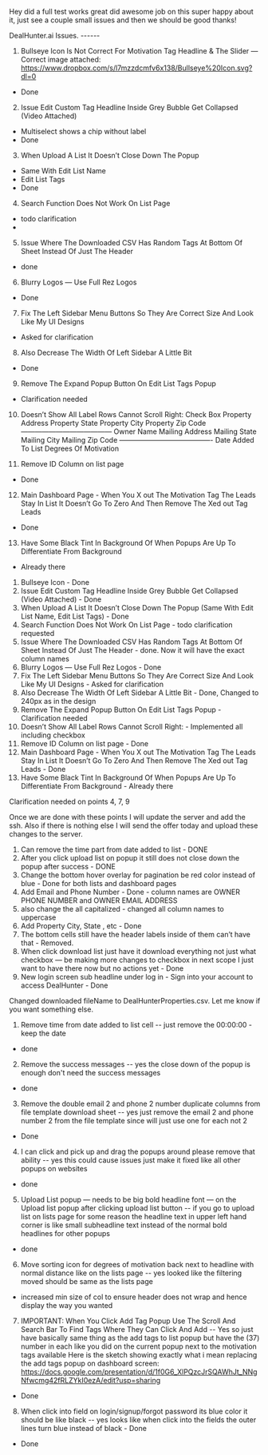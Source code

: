 Hey did a full test works great did awesome job on this super happy about it, just see a couple small issues and then we should be good thanks!


DealHunter.ai Issues. ------

1. Bullseye Icon Is Not Correct For Motivation Tag Headline & The Slider — Correct image attached: https://www.dropbox.com/s/l7mzzdcmfv6x138/Bullseye%20Icon.svg?dl=0
 - Done
2. Issue Edit Custom Tag Headline Inside Grey Bubble Get Collapsed (Video Attached)
 - Multiselect shows a chip without label
 - Done

3. When Upload A List It Doesn’t Close Down The Popup
 - Same With Edit List Name
 - Edit List Tags
 - Done

4. Search Function Does Not Work On List Page
 - todo clarification
 - 
5. Issue Where The Downloaded CSV Has Random Tags At Bottom Of Sheet Instead Of Just The Header
 - done

6. Blurry Logos — Use Full Rez Logos
 - Done

7. Fix The Left Sidebar Menu Buttons So They Are Correct Size And Look Like My UI Designs
 - Asked for clarification

8. Also Decrease The Width Of Left Sidebar A Little Bit
 - Done

9. Remove The Expand Popup Button On Edit List Tags Popup
 - Clarification needed

10. Doesn’t Show All Label Rows Cannot Scroll Right:
Check Box
Property Address
Property State
Property City
Property Zip Code
—————————————
Owner Name
Mailing Address
Mailing State
Mailing City
Mailing Zip Code
—————————————-
Date Added To List
Degrees Of Motivation


11. Remove ID Column on list page
 - Done
12. Main Dashboard Page - When You X out The Motivation Tag The Leads Stay In List It Doesn’t Go To Zero And Then Remove The Xed out Tag Leads
 - Done
13. Have Some Black Tint In Background Of When Popups Are Up To Differentiate From Background
 - Already there




1. Bullseye Icon - Done
2. Issue Edit Custom Tag Headline Inside Grey Bubble Get Collapsed (Video Attached) - Done
3. When Upload A List It Doesn’t Close Down The Popup (Same With Edit List Name, Edit List Tags) - Done
4. Search Function Does Not Work On List Page - todo clarification requested
5. Issue Where The Downloaded CSV Has Random Tags At Bottom Of Sheet Instead Of Just The Header - done. Now it will have the exact column names
6. Blurry Logos — Use Full Rez Logos - Done
7. Fix The Left Sidebar Menu Buttons So They Are Correct Size And Look Like My UI Designs - Asked for clarification
8. Also Decrease The Width Of Left Sidebar A Little Bit - Done, Changed to 240px as in the design
9. Remove The Expand Popup Button On Edit List Tags Popup - Clarification needed
10. Doesn’t Show All Label Rows Cannot Scroll Right: - Implemented all including checkbox
11. Remove ID Column on list page - Done
12. Main Dashboard Page - When You X out The Motivation Tag The Leads Stay In List It Doesn’t Go To Zero And Then Remove The Xed out Tag Leads - Done
13. Have Some Black Tint In Background Of When Popups Are Up To Differentiate From Background - Already there

Clarification needed on points 4, 7, 9

Once we are done with these points I will update the server and add the ssh. Also if there is nothing else I will send the offer today and upload these changes to the server.



1. Can remove the time part from date added to list - DONE
2. After you click upload list on popup it still does not close down the popup after success - DONE
3. Change the bottom hover overlay for pagination be red color instead of blue - Done for both lists and dashboard pages
4. Add Email and Phone Number - Done - column names are OWNER PHONE NUMBER and OWNER EMAIL ADDRESS
5. also change the all capitalized - changed all column names to uppercase
6. Add Property City, State , etc - Done
7. The bottom cells still have the header labels inside of them can’t have that - Removed.
8. When click download list just have it download everything not just what checkbox — be making more changes to checkbox in next scope I just want to have there now but no actions yet - Done
9. New login screen sub headline under log in - Sign into your account to access DealHunter - Done

Changed downloaded fileName to DealHunterProperties.csv. Let me know if you want something else.



1. Remove time from date added to list cell -- just remove the 00:00:00 - keep the date 
 - done
2. Remove the success messages -- yes the close down of the popup is enough don't need the success messages
 - done
3. Remove the double email 2 and phone 2 number duplicate columns from file template download sheet -- yes just remove the email 2 and phone number 2 from the file template since will just use one for each not 2
 - Done
4. I can click and pick up and drag the popups around please remove that ability -- yes this could cause issues just make it fixed like all other popups on websites 
 - done
5. Upload List popup — needs to be big bold headline font — on the Upload list popup after clicking upload list button -- if you go to upload list on lists page for some reason the headline text in upper left hand corner is like small subheadline text instead of the normal bold headlines for other popups 
 - done
6. Move sorting icon for degrees of motivation back next to headline with normal distance like on the lists page -- yes looked like the filtering moved should be same as the lists page 
 - increased min size of col to ensure header does not wrap and hence display the way you wanted 
7. IMPORTANT: When You Click Add Tag Popup Use The Scroll And Search Bar To Find Tags Where They Can Click And Add -- Yes so just have basically same thing as the add tags to list popup but have the (37) number in each like you did on the current popup next to the motivation tags available
   Here is the sketch showing exactly what i mean replacing the add tags popup on dashboard screen: https://docs.google.com/presentation/d/1f0G6_XlPQzcJrSQAWhJt_NNgNfwcmg42fRLZYkI0ezA/edit?usp=sharing
 - Done
8. When click into field on login/signup/forgot password its blue color it should be like black -- yes looks like when click into the fields the outer lines turn blue instead of black - Done
 - Done

